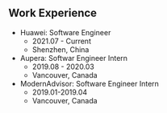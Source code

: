 ## Work Experience

- Huawei: Software Engineer
  - 2021.07 - Current
  - Shenzhen, China
- Aupera: Softwar Engineer Intern
  - 2019.08 - 2020.03
  - Vancouver, Canada
- ModernAdvisor: Software Engineer Intern
  - 2019.01-2019.04
  - Vancouver, Canada
